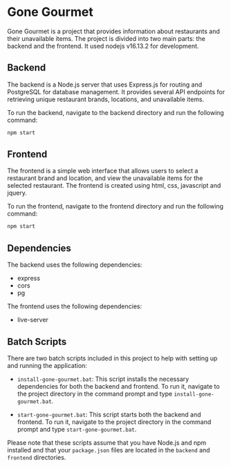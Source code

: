 # Gone Gourmet

Gone Gourmet is a project that provides information about restaurants and their unavailable items. The project is divided into two main parts: the backend and the frontend. It used nodejs v16.13.2 for development.

## Backend

The backend is a Node.js server that uses Express.js for routing and PostgreSQL for database management. It provides several API endpoints for retrieving unique restaurant brands, locations, and unavailable items.

To run the backend, navigate to the backend directory and run the following command:

```sh
npm start
```

## Frontend

The frontend is a simple web interface that allows users to select a restaurant brand and location, and view the unavailable items for the selected restaurant. The frontend is created using html, css, javascript and jquery.

To run the frontend, navigate to the frontend directory and run the following command:

```sh
npm start
```

## Dependencies

The backend uses the following dependencies:
 - express
 - cors
 - pg

The frontend uses the following dependencies:
 - live-server

## Batch Scripts

There are two batch scripts included in this project to help with setting up and running the application:

- `install-gone-gourmet.bat`: This script installs the necessary dependencies for both the backend and frontend. To run it, navigate to the project directory in the command prompt and type `install-gone-gourmet.bat`.

- `start-gone-gourmet.bat`: This script starts both the backend and frontend. To run it, navigate to the project directory in the command prompt and type `start-gone-gourmet.bat`.

Please note that these scripts assume that you have Node.js and npm installed and that your `package.json` files are located in the `backend` and `frontend` directories.
